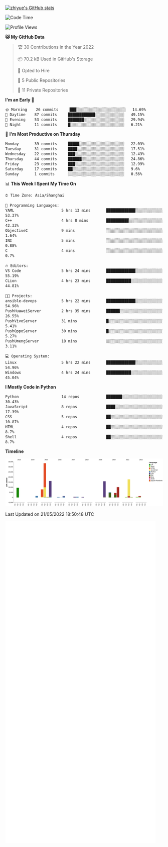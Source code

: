 
[![zhiyue's GitHub stats](https://github-readme-stats.vercel.app/api?username=zhiyue)](https://github.com/anuraghazra/github-readme-stats&&show_icons=true)

<!--START_SECTION:waka-->
![Code Time](http://img.shields.io/badge/Code%20Time-0%20secs-blue)

![Profile Views](http://img.shields.io/badge/Profile%20Views-0-blue)

**🐱 My GitHub Data** 

> 🏆 30 Contributions in the Year 2022
 > 
> 📦 70.2 kB Used in GitHub's Storage 
 > 
> 💼 Opted to Hire
 > 
> 📜 5 Public Repositories 
 > 
> 🔑 11 Private Repositories  
 > 
**I'm an Early 🐤** 

```text
🌞 Morning    26 commits     ███░░░░░░░░░░░░░░░░░░░░░░   14.69% 
🌆 Daytime    87 commits     ████████████░░░░░░░░░░░░░   49.15% 
🌃 Evening    53 commits     ███████░░░░░░░░░░░░░░░░░░   29.94% 
🌙 Night      11 commits     █░░░░░░░░░░░░░░░░░░░░░░░░   6.21%

```
📅 **I'm Most Productive on Thursday** 

```text
Monday       39 commits     █████░░░░░░░░░░░░░░░░░░░░   22.03% 
Tuesday      31 commits     ████░░░░░░░░░░░░░░░░░░░░░   17.51% 
Wednesday    22 commits     ███░░░░░░░░░░░░░░░░░░░░░░   12.43% 
Thursday     44 commits     ██████░░░░░░░░░░░░░░░░░░░   24.86% 
Friday       23 commits     ███░░░░░░░░░░░░░░░░░░░░░░   12.99% 
Saturday     17 commits     ██░░░░░░░░░░░░░░░░░░░░░░░   9.6% 
Sunday       1 commits      ░░░░░░░░░░░░░░░░░░░░░░░░░   0.56%

```


📊 **This Week I Spent My Time On** 

```text
⌚︎ Time Zone: Asia/Shanghai

💬 Programming Languages: 
YAML                     5 hrs 13 mins       █████████████░░░░░░░░░░░░   53.37% 
C++                      4 hrs 8 mins        ██████████░░░░░░░░░░░░░░░   42.33% 
ObjectiveC               9 mins              ░░░░░░░░░░░░░░░░░░░░░░░░░   1.64% 
INI                      5 mins              ░░░░░░░░░░░░░░░░░░░░░░░░░   0.88% 
C                        4 mins              ░░░░░░░░░░░░░░░░░░░░░░░░░   0.7%

🔥 Editors: 
VS Code                  5 hrs 24 mins       █████████████░░░░░░░░░░░░   55.19% 
CLion                    4 hrs 23 mins       ███████████░░░░░░░░░░░░░░   44.81%

🐱‍💻 Projects: 
ansible-devops           5 hrs 22 mins       █████████████░░░░░░░░░░░░   54.96% 
PushHuaweiServer         2 hrs 35 mins       ██████░░░░░░░░░░░░░░░░░░░   26.55% 
PushVivoServer           31 mins             █░░░░░░░░░░░░░░░░░░░░░░░░   5.41% 
PushOppoServer           30 mins             █░░░░░░░░░░░░░░░░░░░░░░░░   5.27% 
PushUmengServer          18 mins             ░░░░░░░░░░░░░░░░░░░░░░░░░   3.11%

💻 Operating System: 
Linux                    5 hrs 22 mins       █████████████░░░░░░░░░░░░   54.96% 
Windows                  4 hrs 24 mins       ███████████░░░░░░░░░░░░░░   45.04%

```

**I Mostly Code in Python** 

```text
Python                   14 repos            ███████░░░░░░░░░░░░░░░░░░   30.43% 
JavaScript               8 repos             ████░░░░░░░░░░░░░░░░░░░░░   17.39% 
CSS                      5 repos             ██░░░░░░░░░░░░░░░░░░░░░░░   10.87% 
HTML                     4 repos             ██░░░░░░░░░░░░░░░░░░░░░░░   8.7% 
Shell                    4 repos             ██░░░░░░░░░░░░░░░░░░░░░░░   8.7%

```


**Timeline**

![Chart not found](https://raw.githubusercontent.com/zhiyue/zhiyue/main/charts/bar_graph.png) 


 Last Updated on 21/05/2022 18:50:48 UTC
<!--END_SECTION:waka-->

<!-- [![Top Langs](https://github-readme-stats.vercel.app/api/top-langs/?username=zhiyue)](https://github.com/anuraghazra/github-readme-stats) -->

![](./github-metrics.svg)

